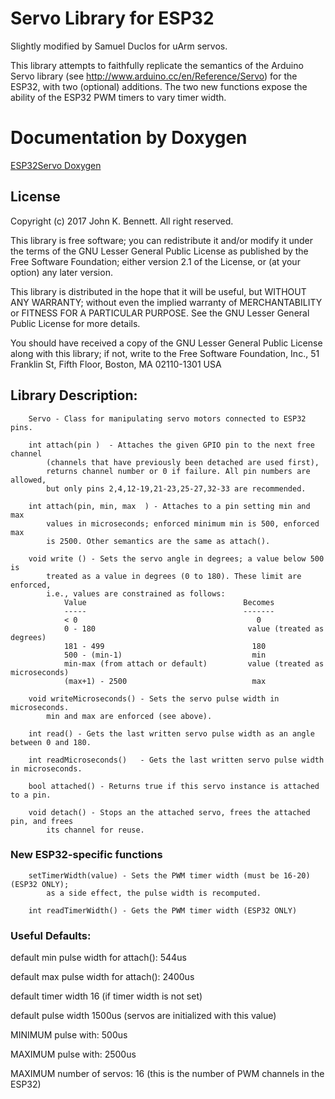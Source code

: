 # Servo Library for ESP32

Slightly modified by Samuel Duclos for uArm servos.

This library attempts to faithfully replicate the semantics of the
Arduino Servo library (see http://www.arduino.cc/en/Reference/Servo)
for the ESP32, with two (optional) additions. The two new functions
expose the ability of the ESP32 PWM timers to vary timer width.
# Documentation by Doxygen

[ESP32Servo Doxygen](https://madhephaestus.github.io/ESP32Servo/annotated.html)

## License

Copyright (c) 2017 John K. Bennett.  All right reserved.

This library is free software; you can redistribute it and/or
modify it under the terms of the GNU Lesser General Public
License as published by the Free Software Foundation; either
version 2.1 of the License, or (at your option) any later version.

This library is distributed in the hope that it will be useful,
but WITHOUT ANY WARRANTY; without even the implied warranty of
MERCHANTABILITY or FITNESS FOR A PARTICULAR PURPOSE. See the GNU
Lesser General Public License for more details.

You should have received a copy of the GNU Lesser General Public
License along with this library; if not, write to the Free Software
Foundation, Inc., 51 Franklin St, Fifth Floor, Boston, MA 02110-1301 USA

## Library Description:
```
    Servo - Class for manipulating servo motors connected to ESP32 pins.
    
    int attach(pin )  - Attaches the given GPIO pin to the next free channel
        (channels that have previously been detached are used first), 
        returns channel number or 0 if failure. All pin numbers are allowed,
        but only pins 2,4,12-19,21-23,25-27,32-33 are recommended.
    
    int attach(pin, min, max  ) - Attaches to a pin setting min and max 
        values in microseconds; enforced minimum min is 500, enforced max
        is 2500. Other semantics are the same as attach().
    
    void write () - Sets the servo angle in degrees; a value below 500 is
        treated as a value in degrees (0 to 180). These limit are enforced,
        i.e., values are constrained as follows:
            Value                                   Becomes
            -----                                   -------
            < 0                                        0
            0 - 180                                  value (treated as degrees)
            181 - 499                                 180
            500 - (min-1)                             min
            min-max (from attach or default)         value (treated as microseconds)
            (max+1) - 2500                            max
    
    void writeMicroseconds() - Sets the servo pulse width in microseconds.
        min and max are enforced (see above). 
        
    int read() - Gets the last written servo pulse width as an angle between 0 and 180. 
    
    int readMicroseconds()   - Gets the last written servo pulse width in microseconds.
    
    bool attached() - Returns true if this servo instance is attached to a pin.
    
    void detach() - Stops an the attached servo, frees the attached pin, and frees
        its channel for reuse.  
```

### **New ESP32-specific functions**
 
```
    setTimerWidth(value) - Sets the PWM timer width (must be 16-20) (ESP32 ONLY);
        as a side effect, the pulse width is recomputed.

    int readTimerWidth() - Gets the PWM timer width (ESP32 ONLY) 
```
 
### Useful Defaults:

default min pulse width for attach(): 544us

default max pulse width for attach(): 2400us

default timer width 16 (if timer width is not set)

default pulse width 1500us (servos are initialized with this value)

MINIMUM pulse with: 500us

MAXIMUM pulse with: 2500us

MAXIMUM number of servos: 16 (this is the number of PWM channels in the ESP32)  

